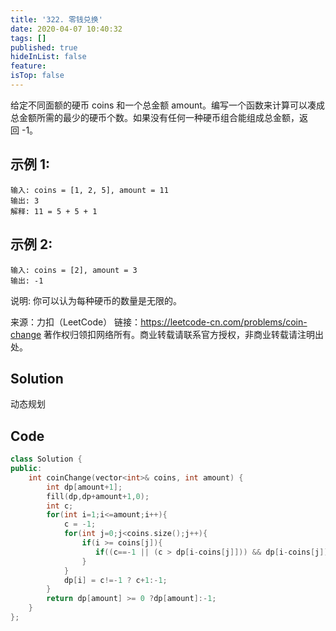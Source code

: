 ```yaml
---
title: '322. 零钱兑换'
date: 2020-04-07 10:40:32
tags: []
published: true
hideInList: false
feature: 
isTop: false
---
```

给定不同面额的硬币 coins 和一个总金额 amount。编写一个函数来计算可以凑成总金额所需的最少的硬币个数。如果没有任何一种硬币组合能组成总金额，返回 -1。

## 示例 1:
```
输入: coins = [1, 2, 5], amount = 11
输出: 3 
解释: 11 = 5 + 5 + 1
```
## 示例 2:
```
输入: coins = [2], amount = 3
输出: -1
```
说明:
你可以认为每种硬币的数量是无限的。

来源：力扣（LeetCode）
链接：https://leetcode-cn.com/problems/coin-change
著作权归领扣网络所有。商业转载请联系官方授权，非商业转载请注明出处。


## Solution

动态规划

## Code
```c++
class Solution {
public:
    int coinChange(vector<int>& coins, int amount) {
        int dp[amount+1];
        fill(dp,dp+amount+1,0);
        int c; 
        for(int i=1;i<=amount;i++){
            c = -1;
            for(int j=0;j<coins.size();j++){
                if(i >= coins[j]){
                   if((c==-1 || (c > dp[i-coins[j]])) && dp[i-coins[j]] >= 0) c = dp[i-coins[j]];
                }
            }
            dp[i] = c!=-1 ? c+1:-1;
        }
        return dp[amount] >= 0 ?dp[amount]:-1;
    }
};
```